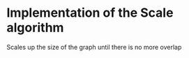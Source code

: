 # Implementation of the Scale algorithm

Scales up the size of the graph until there is no more overlap
